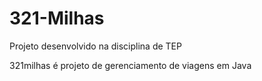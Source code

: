 # 321-Milhas
Projeto desenvolvido na disciplina de TEP

321milhas é projeto de gerenciamento de viagens em Java
